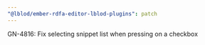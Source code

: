 ```yaml
---
"@lblod/ember-rdfa-editor-lblod-plugins": patch
---
```


GN-4816: Fix selecting snippet list when pressing on a checkbox
